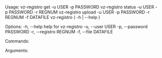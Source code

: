 Usage:
    vz-registro get -u USER -p PASSWORD
    vz-registro status -u USER -p PASSWORD -r REGNUM
    vz-registro upload -u USER -p PASSWORD -r REGNUM -f DATAFILE
    vz-registro ( -h | --help )

Options:
    -h, --help                 help for vz-registro
    -u, --user USER
    -p, --password PASSWORD
    -r, --registro REGNUM
    -f, --file DATAFILE

Commands:

Arguments:
